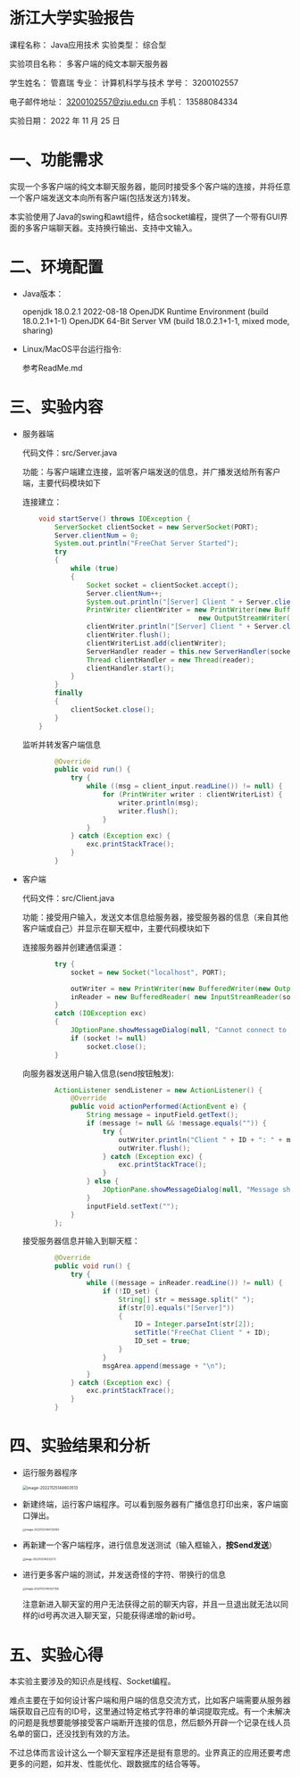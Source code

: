 # **浙江大学实验报告**

课程名称：   Java应用技术     实验类型：     综合型        

实验项目名称：  多客户端的纯文本聊天服务器                

学生姓名：  管嘉瑞   专业： 计算机科学与技术 学号：  3200102557         

电子邮件地址： 3200102557@zju.edu.cn  手机：   13588084334      

实验日期： 2022 年  11 月 25 日

# 一、功能需求

实现一个多客户端的纯文本聊天服务器，能同时接受多个客户端的连接，并将任意一个客户端发送文本向所有客户端(包括发送方)转发。

本实验使用了Java的swing和awt组件，结合socket编程，提供了一个带有GUI界面的多客户端聊天器。支持换行输出、支持中文输入。

# 二、环境配置

- Java版本：

    openjdk 18.0.2.1 2022-08-18
    OpenJDK Runtime Environment (build 18.0.2.1+1-1)
    OpenJDK 64-Bit Server VM (build 18.0.2.1+1-1, mixed mode, sharing)

- Linux/MacOS平台运行指令:

    参考ReadMe.md

    
    

# 三、实验内容

- 服务器端

    代码文件：src/Server.java

    功能：与客户端建立连接，监听客户端发送的信息，并广播发送给所有客户端，主要代码模块如下

    连接建立：

    ```java
        void startServe() throws IOException {
            ServerSocket clientSocket = new ServerSocket(PORT);
            Server.clientNum = 0;
            System.out.println("FreeChat Server Started");
            try
            {
                while (true) 
                {
                    Socket socket = clientSocket.accept();
                    Server.clientNum++;
                    System.out.println("[Server] Client " + Server.clientNum + " has connected");
                    PrintWriter clientWriter = new PrintWriter(new BufferedWriter(
                                                new OutputStreamWriter(socket.getOutputStream())),true);
                    clientWriter.println("[Server] Client " + Server.clientNum + " has connected");
                    clientWriter.flush();
                    clientWriterList.add(clientWriter);
                    ServerHandler reader = this.new ServerHandler(socket);
                    Thread clientHandler = new Thread(reader);
                    clientHandler.start();
                }
            } 
            finally 
            {
                clientSocket.close();
            }
        }
    ```

    监听并转发客户端信息

    ```java
            @Override
            public void run() {
                try {
                    while ((msg = client_input.readLine()) != null) {
                        for (PrintWriter writer : clientWriterList) {
                            writer.println(msg);
                            writer.flush();
                        }
                    }
                } catch (Exception exc) {
                    exc.printStackTrace();
                }
            }
    ```

    

- 客户端

    代码文件：src/Client.java

    功能：接受用户输入，发送文本信息给服务器，接受服务器的信息（来自其他客户端或自己）并显示在聊天框中，主要代码模块如下

    连接服务器并创建通信渠道：

    ```java
            try {
                socket = new Socket("localhost", PORT);
    
                outWriter = new PrintWriter(new BufferedWriter(new OutputStreamWriter(socket.getOutputStream())),true);
                inReader = new BufferedReader( new InputStreamReader(socket.getInputStream()));
            } 
            catch (IOException exc) 
            {
                JOptionPane.showMessageDialog(null, "Cannot connect to server!");
                if (socket != null)
                    socket.close();
            }
    ```

    向服务器发送用户输入信息(send按钮触发):

    ````java
            ActionListener sendListener = new ActionListener() {
                @Override
                public void actionPerformed(ActionEvent e) {
                    String message = inputField.getText();
                    if (message != null && !message.equals("")) {
                        try {
                            outWriter.println("Client " + ID + ": " + message);
                            outWriter.flush();
                        } catch (Exception exc) {
                            exc.printStackTrace();
                        }
                    } else {
                        JOptionPane.showMessageDialog(null, "Message should not be empty!");
                    }
                    inputField.setText("");
                }
            };
    ````

    接受服务器信息并输入到聊天框：

    ```java
            @Override
            public void run() {
                try {
                    while ((message = inReader.readLine()) != null) {
                        if (!ID_set) {
                            String[] str = message.split(" ");
                            if(str[0].equals("[Server]"))
                            {
                                ID = Integer.parseInt(str[2]);
                                setTitle("FreeChat Client " + ID);
                                ID_set = true;
                            }
                        }
                        msgArea.append(message + "\n");
                    }
                } catch (Exception exc) {
                    exc.printStackTrace();
                }
            }
    ```

    

# 四、实验结果和分析

- 运行服务器程序

    <img src="/Users/jerryliterm/Library/Application Support/typora-user-images/image-20221125144603513.png" alt="image-20221125144603513" style="zoom:50%;" />

- 新建终端，运行客户端程序。可以看到服务器有广播信息打印出来，客户端窗口弹出。

    <img src="/Users/jerryliterm/Library/Application Support/typora-user-images/image-20221125144728355.png" alt="image-20221125144728355" style="zoom: 33%;" />

    

- 再新建一个客户端程序，进行信息发送测试（输入框输入，**按Send发送**）

    <img src="/Users/jerryliterm/Library/Application Support/typora-user-images/image-20221125145032273.png" alt="image-20221125145032273" style="zoom: 30%;" />

    

- 进行更多客户端的测试，并发送奇怪的字符、带换行的信息

    <img src="/Users/jerryliterm/Library/Application Support/typora-user-images/image-20221125145427128.png" alt="image-20221125145427128" style="zoom:33%;" />

    注意新进入聊天室的用户无法获得之前的聊天内容，并且一旦退出就无法以同样的id号再次进入聊天室，只能获得递增的新id号。

    

# 五、实验心得

本实验主要涉及的知识点是线程、Socket编程。

难点主要在于如何设计客户端和用户端的信息交流方式，比如客户端需要从服务器端获取自己应有的ID号，这里通过特定格式字符串的单词提取完成。有一个未解决的问题是我想要能够接受客户端断开连接的信息，然后额外开辟一个记录在线人员名单的窗口，还没找到有效的方法。

不过总体而言设计这么一个聊天室程序还是挺有意思的。业界真正的应用还要考虑更多的问题，如并发、性能优化、跟数据库的结合等等。



